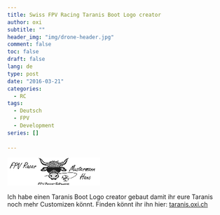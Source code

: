 ```yaml
---
title: Swiss FPV Racing Taranis Boot Logo creator
author: oxi
subtitle: ""
header_img: "img/drone-header.jpg"
comment: false
toc: false
draft: false
lang: de
type: post
date: "2016-03-21"
categories:
  - RC
tags:
  - Deutsch
  - FPV
  - Development
series: []

---
```

![Taranis Example](img/taranis_example.png)

Ich habe einen Taranis Boot Logo creator gebaut damit ihr eure Taranis noch mehr Customizen könnt. Finden könnt ihr ihn hier: <a href="http://taranis.oxi.ch/" target="_blank">taranis.oxi.ch</a>
